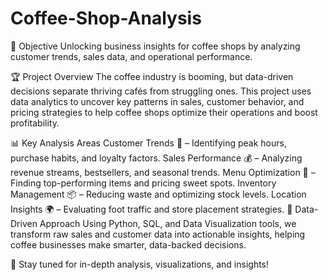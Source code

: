 # Coffee-Shop-Analysis
📌 Objective
Unlocking business insights for coffee shops by analyzing customer trends, sales data, and operational performance.

🏆 Project Overview
The coffee industry is booming, but data-driven decisions separate thriving cafés from struggling ones. This project uses data analytics to uncover key patterns in sales, customer behavior, and pricing strategies to help coffee shops optimize their operations and boost profitability.

📊 Key Analysis Areas
Customer Trends 👥 – Identifying peak hours, purchase habits, and loyalty factors.
Sales Performance 💰 – Analyzing revenue streams, bestsellers, and seasonal trends.
Menu Optimization 📑 – Finding top-performing items and pricing sweet spots.
Inventory Management 📦 – Reducing waste and optimizing stock levels.
Location Insights 🌍 – Evaluating foot traffic and store placement strategies.
🎯 Data-Driven Approach
Using Python, SQL, and Data Visualization tools, we transform raw sales and customer data into actionable insights, helping coffee businesses make smarter, data-backed decisions.

🔗 Stay tuned for in-depth analysis, visualizations, and insights!
